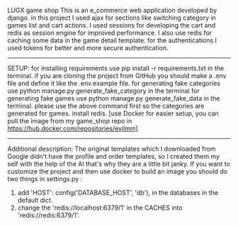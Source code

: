 LUGX game shop
This is an e_commerce web application developed by django. in this project I used ajax for sections like switching category 
in games list and cart actions. I used sessions for developing the cart and redis as session engine for improved performance.
I also use redis for caching some data in the game detail template. for the authentications I used tokens for better and more
secure authentication.
________________________________________________________________________________________________________________________________
SETUP:
for installing requirements use pip install -r requirements.txt in the terminal.
if you are cloning the project from GitHub you should make a .env file and define it like the .env.example file.
for generating fake categories use python manage.py generate_fake_category in the terminal
for generating fake games use python manage.py generate_fake_data in the terminal. please use the above command first so the categories are generated for games.
install redis.
[use Docker for easier setup, you can pull the image from my game_shop repo in https://hub.docker.com/repositories/evilmm]
________________________________________________________________________________________________________________________________
Additional description:
The original templates which I downloaded from Google didn't have the profile and order templates, so I created them my self
with the help of the AI that's why they are a little bit janky.
If you want to customize the project and then use docker to build an image you should do two things in settings.py :
1. add 'HOST': config('DATABASE_HOST', 'db'), in the databases in the default dict.
2. change the 'redis://localhost:6379/1' in the CACHES into 'redis://redis:6379/1'.